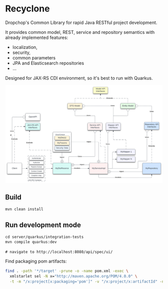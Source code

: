 # Recyclone

Dropchop's Common Library for rapid Java RESTful project development.

It provides common model, REST, service and repository semantics with already implemented features:
- localization,
- security,
- common parameters
- JPA and Elasticsearch repositories
- ...

Designed for JAX-RS CDI environment, so it's best to run with Quarkus.

![Overview](https://raw.githubusercontent.com/dropchop-com/recyclone/4ec9266f62f3b34cc231cdcb3d82eaaf5797033c/docs/img/Recyclone.svg  "Overview")

## Build

```bash 
mvn clean install
```

## Run development mode

```shell
cd server/quarkus/integration-tests
mvn compile quarkus:dev

# navigate to http://localhost:8080/api/spec/ui/
```

Find packaging pom artifacts:
```bash
find . -path '*/target' -prune -o -name pom.xml -exec \
  xmlstarlet sel -N x="http://maven.apache.org/POM/4.0.0" \
  -t -m "/x:project[x:packaging='pom']" -v "/x:project/x:artifactId" -n {} \;
```
